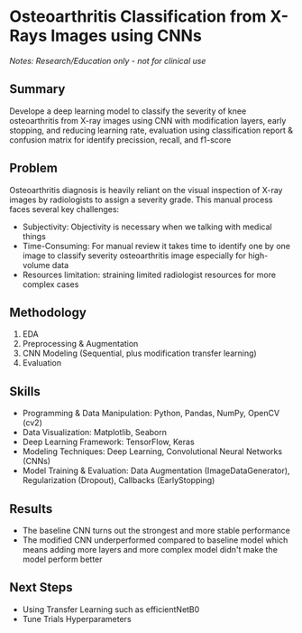 # Osteoarthritis Classification from X-Rays Images using CNNs 
*Notes: Research/Education only - not for clinical use*

## Summary
Develope a deep learning model to classify the severity of knee osteoarthritis from X-ray images using CNN with modification layers, early stopping, and reducing learning rate, evaluation using classification report & confusion matrix for identify precission, recall, and f1-score

## Problem
Osteoarthritis diagnosis is heavily reliant on the visual inspection of X-ray images by radiologists to assign a severity grade. This manual process faces several key challenges:
- Subjectivity: Objectivity is necessary when we talking with medical things
- Time-Consuming: For manual review it takes time to identify one by one image to classify severity osteoarthritis image especially for high-volume data
- Resources limitation: straining limited radiologist resources for more complex cases

## Methodology
1. EDA
2. Preprocessing & Augmentation
3. CNN Modeling (Sequential, plus modification transfer learning)
4. Evaluation

## Skills
- Programming & Data Manipulation: Python, Pandas, NumPy, OpenCV (cv2)
- Data Visualization: Matplotlib, Seaborn
- Deep Learning Framework: TensorFlow, Keras
- Modeling Techniques: Deep Learning, Convolutional Neural Networks (CNNs)
- Model Training & Evaluation: Data Augmentation (ImageDataGenerator), Regularization (Dropout), Callbacks (EarlyStopping)

## Results
- The baseline CNN turns out the strongest and more stable performance
- The modified CNN underperformed compared to baseline model which means adding more layers and more complex model didn't make the model perform better

## Next Steps
- Using Transfer Learning such as efficientNetB0
- Tune Trials Hyperparameters
